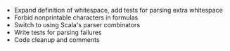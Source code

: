 - Expand definition of whitespace, add tests for parsing extra whitespace
- Forbid nonprintable characters in formulas
- Switch to using Scala's parser combinators
- Write tests for parsing failures
- Code cleanup and comments
